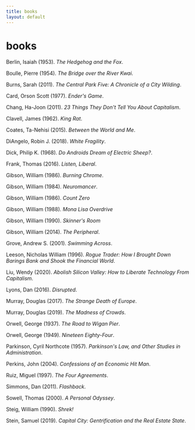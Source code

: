 ```yaml
---
title: books
layout: default
---
```

books
=====

Berlin, Isaiah (1953). *The Hedgehog and the Fox*.

Boulle, Pierre (1954). *The Bridge over the River Kwai*.

Burns, Sarah (2011). *The Central Park Five: A Chronicle of a City Wilding*.

Card, Orson Scott (1977). *Ender's Game*.

Chang, Ha-Joon (2011). *23 Things They Don't Tell You About Capitalism*.

Clavell, James (1962). *King Rat*.

Coates, Ta-Nehisi (2015). *Between the World and Me*.

DiAngelo, Robin J. (2018). *White Fragility*.

Dick, Philip K. (1968). *Do Androids Dream of Electric Sheep?*.

Frank, Thomas (2016). *Listen, Liberal*.

Gibson, William (1986). *Burning Chrome*.

Gibson, William (1984). *Neuromancer*.

Gibson, William (1986). *Count Zero*

Gibson, William (1988). *Mona Lisa Overdrive*

Gibson, William (1990). *Skinner's Room*

Gibson, William (2014). *The Peripheral*.

Grove, Andrew S. (2001). *Swimming Across*.

Leeson, Nicholas William (1996). *Rogue Trader: How I Brought Down Barings Bank and Shook the Financial World*.

Liu, Wendy (2020). *Abolish Silicon Valley: How to Liberate Technology From Capitalism*.

Lyons, Dan (2016). *Disrupted*.

Murray, Douglas (2017). *The Strange Death of Europe*.

Murray, Douglas (2019). *The Madness of Crowds*.

Orwell, George (1937). *The Road to Wigan Pier*.

Orwell, George (1949). *Nineteen Eighty-Four*.

Parkinson, Cyril Northcote (1957). *Parkinson's Law, and Other Studies in Administration*.

Perkins, John (2004). *Confessions of an Economic Hit Man*.

Ruiz, Miguel (1997). *The Four Agreements*.

Simmons, Dan (2011). *Flashback*.

Sowell, Thomas (2000). *A Personal Odyssey*.

Steig, William (1990). *Shrek!*

Stein, Samuel (2019). *Capital City: Gentrification and the Real Estate State*.
